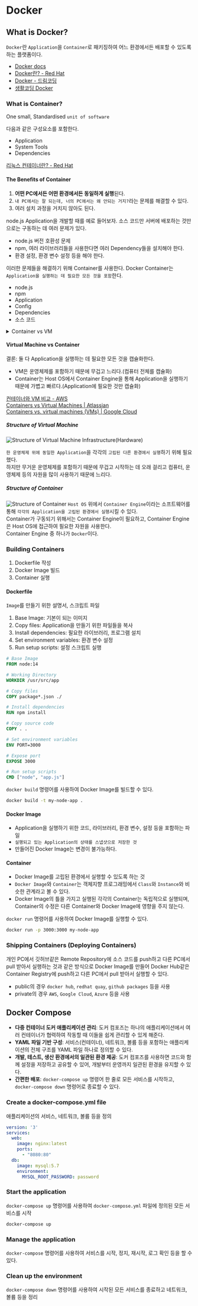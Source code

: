 # Docker

## What is Docker?
`Docker`란 `Application`을 `Container`로 패키징하여 어느 환경에서든 배포할 수 있도록 하는 플랫폼이다.

- [Docker docs](https://docs.docker.com/guides/)
- [Docker란? - Red Hat](https://www.redhat.com/ko/topics/containers/what-is-docker)
- [Docker - 드림코딩](https://www.youtube.com/watch?v=LXJhA3VWXFA)
- [생활코딩 Docker](https://www.youtube.com/playlist?list=PLuHgQVnccGMDeMJsGq2O-55Ymtx0IdKWf)

### What is Container?
One small, Standardised `unit of software`

다음과 같은 구성요소를 포함한다.
- Application
- System Tools
- Dependencies

[리눅스 컨테이너란? - Red Hat](https://www.redhat.com/ko/topics/containers/whats-a-linux-container)

#### The Benefits of Container
1. **어떤 PC에서든 어떤 환경에서든 동일하게 실행**된다.
2. `내 PC에서는 잘 되는데, 너의 PC에서는 왜 안되는 거지?`라는 문제를 해결할 수 있다.
3. 여러 설치 과정을 거치지 않아도 된다.

node.js Application을 개발할 때를 예로 들어보자.
소스 코드만 서버에 배포하는 것만으로는 구동하는 데 여러 문제가 있다.
- node.js 버전 호환성 문제
- npm, 여러 라이브러리들을 사용한다면 여러 Dependency들을 설치해야 한다.
- 환경 설정, 환경 변수 설정 등을 해야 한다.

이러한 문제들을 해결하기 위해 Container를 사용한다.
Docker Container는 `Application을 실행하는 데 필요한 모든 것을 포함`한다.
- node.js
- npm
- Application
- Config
- Dependencies
- 소스 코드

<details>
<summary>Container vs VM</summary>

```
VM과 Container의 주요 차이는 VM은 각각 독립된 커널을 가지지만, Container는 호스트의 커널을 공유한다는 점입니다.
윈도우에서 Docker Container를 사용한다면, 이전 버전의 Docker는 가상화된 리눅스 커널을 사용했으나, 최신 버전에서는 WSL 2(Windows Subsystem for Linux 2)를 통해 윈도우 상에서 직접 리눅스 커널을 실행할 수 있게 되었습니다. 
이는 윈도우에서 별도의 리눅스 커널을 "만드는" 것이 아니라, 효율적으로 호스트 시스템의 리소스를 활용하는 방식입니다.

단일 VM이나 단일 Container를 가동할 때의 속도 차이는 그 차이가 크지 않을 수 있습니다.
그러나, 여러 개의 인스턴스를 실행할 때 컨테이너의 효율성이 두드러집니다.
VM은 각각 독립된 커널을 가지며 전체 게스트 운영체제를 실행하기 때문에 더 많은 리소스를 요구하지만, 컨테이너는 모든 컨테이너가 하나의 호스트 커널을 공유하기 때문에 리소스 사용이 더 효율적입니다.

결론적으로, 여러 개의 인스턴스를 실행할 때 VM은 각각 독립된 커널과 운영체제 환경을 가지는 반면, 컨테이너는 하나의 호스트 커널을 공유하여 리소스를 더 효율적으로 사용할 수 있습니다.
```

만약 운영체제가 **linux**라면 그 위에서 바로 도커 컨테이너를 실행할 수 있기 때문에 성능 저하가 없지만, **macOS**나 **Windows**에서는 가상 머신 위에서 도커 컨테이너를 실행하기 때문에 성능 저하가 있다. 그럼에도 불구하고 도커 컨테이너를 사용하는 이유는 `편의성` 때문이다.

> 컨테이너 기술 자체는 도커(Docker)에만 한정된 것이 아니며, 리눅스(Linux) 시스템의 기본적인 기능과 기술을 바탕으로 합니다. 리눅스 컨테이너는 리눅스의 핵심 기능인 cgroups(Control Groups)와 네임스페이스(namespaces)를 사용하여 프로세스의 격리를 달성합니다. 이러한 기술을 통해 각 컨테이너는 독립된 환경을 가지면서도, 동일한 리눅스 커널을 공유할 수 있습니다.
> 
> cgroups(Control Groups): 리소스 사용량(메모리, CPU, 네트워크 대역폭 등)을 제한하고, 우선 순위를 지정하며, 리소스 사용을 모니터링하고 관리하는 기능을 제공합니다. 이를 통해 컨테이너마다 할당된 리소스를 제어할 수 있습니다.
> 
> 네임스페이스(namespaces): 프로세스, 네트워크 인터페이스, 마운트 포인트, 사용자 ID 등을 분리하여 각 컨테이너가 독립적인 환경을 가질 수 있게 합니다. 이를 통해 하나의 시스템에서 여러 컨테이너를 실행할 때 각각이 서로 영향을 주지 않고 독립적으로 작동할 수 있습니다.
> 
> 도커는 이러한 리눅스의 기존 기술을 기반으로 하여, 컨테이너를 보다 쉽게 생성, 배포, 실행할 수 있는 고수준의 인터페이스와 툴을 제공합니다. 따라서 컨테이너 기술은 리눅스에 종속된 기술이며, 도커는 이를 활용하여 개발 및 운영의 편의성을 개선한 솔루션입니다. 물론, 컨테이너 기술은 리눅스 외에도 Windows Container와 같은 다른 플랫폼에서도 구현되고 있습니다.
</details>

#### Virtual Machine vs Container
결론: 둘 다 Application을 실행하는 데 필요한 모든 것을 캡슐화한다.
- VM은 운영체제를 포함하기 때문에 무겁고 느리다.(컴퓨터 전체를 캡슐화)
- Container는 Host OS에서 Container Engine을 통해 Application을 실행하기 때문에 가볍고 빠르다.(Application에 필요한 것만 캡슐화)

[컨테이너와 VM 비교 - AWS](https://aws.amazon.com/ko/compare/the-difference-between-containers-and-virtual-machines/)\
[Containers vs Virtual Machines | Atlassian](https://www.atlassian.com/microservices/cloud-computing/containers-vs-vms)\
[Containers vs. virtual machines (VMs) | Google Cloud](https://cloud.google.com/discover/containers-vs-vms#:~:text=Virtual%20machines%20provide%20an%20abstracted,a%20physical%20or%20virtual%20machine.)

##### Structure of Virtual Machine
![Structure of Virtual Machine](../img/vm.png)
Infrastructure(Hardware)

`한 운영체제 위에 동일한 Application`을 각각의 `고립된 다른 환경에서 실행`하기 위해 필요했다.\
하지만 무거운 운영체제를 포함하기 때문에 무겁고 시작하는 데 오래 걸리고 컴퓨터, 운영체제 등의 자원을 많이 사용하기 때문에 느리다.

##### Structure of Container
![Structure of Container](../img/container.png)
`Host OS` 위에서 `Container Engine`이라는 소프트웨어를 통해 `각각의 Application을 고립된 환경에서 실행`시킬 수 있다.\
Container가 구동되기 위해서는 Container Engine이 필요하고, Container Engine은 Host OS에 접근하여 필요한 자원을 사용한다.\
Container Engine 중 하나가 `Docker`이다.

### Building Containers
1. Dockerfile 작성
2. Docker Image 빌드
3. Container 실행

#### Dockerfile
`Image`를 만들기 위한 설명서, 스크립트 파일
1. Base Image: 기본이 되는 이미지
2. Copy files: Application을 만들기 위한 파일들을 복사
3. Install dependencies: 필요한 라이브러리, 프로그램 설치
4. Set environment variables: 환경 변수 설정
5. Run setup scripts: 설정 스크립트 실행

```Dockerfile
# Base Image
FROM node:14

# Working Directory
WORKDIR /usr/src/app

# Copy files
COPY package*.json ./

# Install dependencies
RUN npm install

# Copy source code
COPY . .

# Set environment variables
ENV PORT=3000

# Expose port
EXPOSE 3000

# Run setup scripts
CMD ["node", "app.js"]
```

`docker build` 명령어를 사용하여 Docker Image를 빌드할 수 있다.
```bash
docker build -t my-node-app .
```

#### Docker Image
- Application을 실행하기 위한 코드, 라이브러리, 환경 변수, 설정 등을 포함하는 파일
- `실행되고 있는 Application의 상태를 스냅샷으로 저장한 것`
- 만들어진 Docker Image는 변경이 불가능하다.

#### Container
- Docker Image를 고립된 환경에서 실행할 수 있도록 하는 것
- `Docker Image`와 `Container`는 객체지향 프로그래밍에서 `Class`와 `Instance`와 비슷한 관계라고 볼 수 있다.
- Docker Image의 틀을 가지고 실행된 각각의 Container는 독립적으로 실행되며, Container의 수정은 다른 Container와 Docker Image에 영향을 주지 않는다.

`docker run` 명령어를 사용하여 Docker Image를 실행할 수 있다.
```bash
docker run -p 3000:3000 my-node-app
```

### Shipping Containers (Deploying Containers)
개인 PC에서 깃허브같은 Remote Repository에 소스 코드를 push하고 다른 PC에서 pull 받아서 실행하는 것과 같은 방식으로 Docker Image를 만들어 Docker Hub같은 Container Registry에 push하고 다른 PC에서 pull 받아서 실행할 수 있다.

- public의 경우 `docker hub`, `redhat quay`, `github packages` 등을 사용
- private의 경우 `AWS`, `Google Cloud`, `Azure` 등을 사용

## Docker Compose
- **다중 컨테이너 도커 애플리케이션 관리**: 도커 컴포즈는 하나의 애플리케이션에서 여러 컨테이너가 협력하여 작동할 때 이들을 쉽게 관리할 수 있게 해준다.
- **YAML 파일 기반 구성**: 서비스(컨테이너), 네트워크, 볼륨 등을 포함하는 애플리케이션의 전체 구조를 YAML 파일 하나로 정의할 수 있다.
- **개발, 테스트, 생산 환경에서의 일관된 환경 제공**: 도커 컴포즈를 사용하면 코드와 함께 설정을 저장하고 공유할 수 있어, 개발부터 운영까지 일관된 환경을 유지할 수 있다.
- **간편한 배포**: `docker-compose up` 명령어 한 줄로 모든 서비스를 시작하고, `docker-compose down` 명령어로 종료할 수 있다.

### Create a docker-compose.yml file
애플리케이션의 서비스, 네트워크, 볼륨 등을 정의
```yaml
version: '3'
services:
  web:
    image: nginx:latest
    ports:
      - "8080:80"
  db:
    image: mysql:5.7
    environment:
      MYSQL_ROOT_PASSWORD: password
```

### Start the application
`docker-compose up` 명령어를 사용하여 `docker-compose.yml` 파일에 정의된 모든 서비스를 시작
```bash
docker-compose up
```

### Manage the application
`docker-compose` 명령어를 사용하여 서비스를 시작, 정지, 재시작, 로그 확인 등을 할 수 있다.

### Clean up the environment
`docker-compose down` 명령어를 사용하여 시작된 모든 서비스를 종료하고 네트워크, 볼륨 등을 정리
